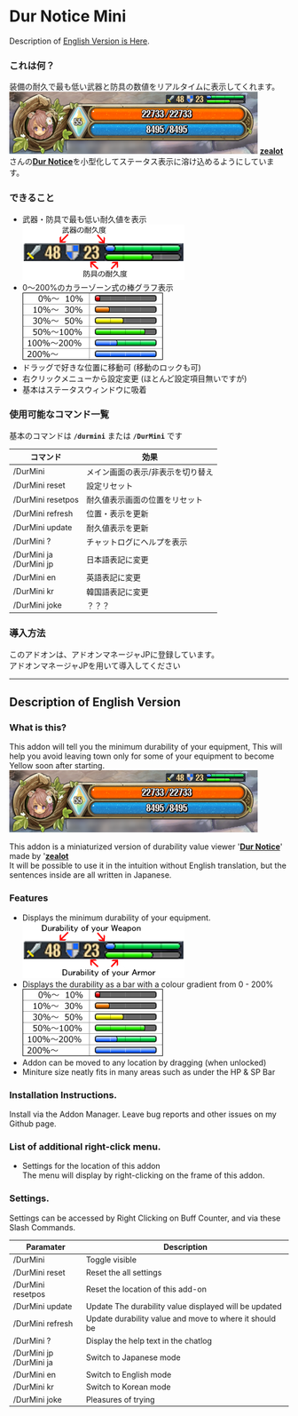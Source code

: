 # Dur Notice Mini
Description of [English Version is Here](#description-of-english-version).  
 
### これは何？
装備の耐久で最も低い武器と防具の数値をリアルタイムに表示してくれます。  
![Image of snap to status frame](https://github.com/Toukibi/ToSAddon/blob/ForImage/DurNoticeMini/Main/img/topimage.png?raw=true)
[**zealot**](https://github.com/mythzeal)さんの[**Dur Notice**](https://github.com/mythzeal/tos_addon/tree/master/DurNotice)を小型化してステータス表示に溶け込めるようにしています。
  
  
### できること
* 武器・防具で最も低い耐久値を表示  
![alt text](https://github.com/Toukibi/ToSAddon/blob/ForImage/DurNoticeMini/Main/img/mainparts.png?raw=true "Image of main frame")
* 0～200%のカラーゾーン式の棒グラフ表示  
![alt text](https://github.com/Toukibi/ToSAddon/blob/ForImage/DurNoticeMini/Main/img/gauge.png?raw=true "Image of gauge")
* ドラッグで好きな位置に移動可 (移動のロックも可)
* 右クリックメニューから設定変更 (ほとんど設定項目無いですが)
* 基本はステータスウィンドウに吸着
  
### 使用可能なコマンド一覧
基本のコマンドは **`/durmini`** または **`/DurMini`** です  

|コマンド|効果|
|---|---|
|/DurMini|メイン画面の表示/非表示を切り替え|
|/DurMini reset|設定リセット|
|/DurMini resetpos|耐久値表示画面の位置をリセット|
|/DurMini refresh|位置・表示を更新|
|/DurMini update|耐久値表示を更新|
|/DurMini ?|チャットログにヘルプを表示|
|/DurMini ja<br />/DurMini jp|日本語表記に変更|
|/DurMini en|英語表記に変更|
|/DurMini kr|韓国語表記に変更|
|/DurMini joke|？？？|


### 導入方法
このアドオンは、アドオンマネージャJPに登録しています。  
アドオンマネージャJPを用いて導入してください  
  

---
## Description of English Version 
  
### What is this?
This addon will tell you the minimum durability of your equipment, This will help you avoid leaving town only for some of your equipment to become Yellow soon after starting.  
![Image of snap to status frame](https://github.com/Toukibi/ToSAddon/blob/ForImage/DurNoticeMini/Main/img/topimage.png?raw=true)  

This addon is a miniaturized version of durability value viewer '[**Dur Notice**](https://github.com/mythzeal)' made by '[**zealot**](https://github.com/mythzeal/tos_addon/tree/master/DurNotice)  
It will be possible to use it in the intuition without English translation, but the sentences inside are all written in Japanese.  
  
### Features
* Displays the minimum durability of your equipment.  
![alt text](https://github.com/Toukibi/ToSAddon/blob/ForImage/DurNoticeMini/Main/img/mainparts_en.png?raw=true "Image of main frame")
* Displays the durability as a bar with a colour gradient from 0 - 200%  
![alt text](https://github.com/Toukibi/ToSAddon/blob/ForImage/DurNoticeMini/Main/img/gauge.png?raw=true "Image of gauge")
* Addon can be moved to any location by dragging (when unlocked)
* Miniture size neatly fits in many areas such as under the HP & SP Bar

### Installation Instructions.
Install via the Addon Manager. Leave bug reports and other issues on my Github page.

### List of additional right-click menu.
* Settings for the location of this addon  
    The menu will display by right-clicking on the frame of this addon.

### Settings.
Settings can be accessed by Right Clicking on Buff Counter, and via these Slash Commands.  

|Paramater|Description|
|---|---|
|/DurMini|Toggle visible|
|/DurMini reset|Reset the all settings|
|/DurMini resetpos|Reset the location of this add-on|
|/DurMini update|Update The durability value displayed will be updated|
|/DurMini refresh|Update durability value and move to where it should be|
|/DurMini ?|Display the help text in the chatlog|
|/DurMini jp<br />/DurMini ja|Switch to Japanese mode|
|/DurMini en|Switch to English mode|
|/DurMini kr|Switch to Korean mode|
|/DurMini joke|Pleasures of trying|
